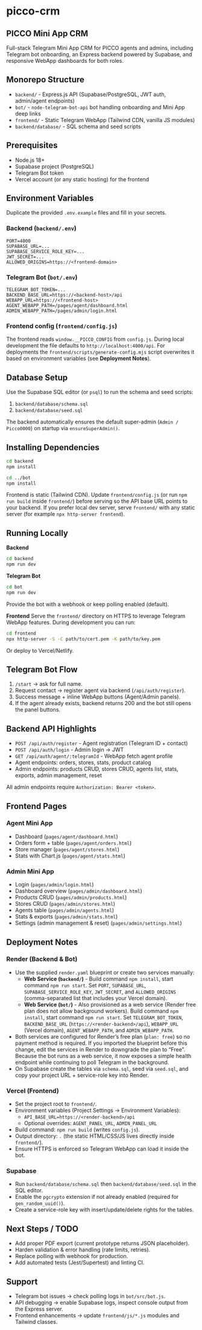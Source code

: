 ﻿# picco-crm

## PICCO Mini App CRM

Full-stack Telegram Mini App CRM for PICCO agents and admins, including Telegram bot onboarding, an Express backend powered by Supabase, and responsive WebApp dashboards for both roles.

## Monorepo Structure

- `backend/` - Express.js API (Supabase/PostgreSQL, JWT auth, admin/agent endpoints)
- `bot/` - `node-telegram-bot-api` bot handling onboarding and Mini App deep links
- `frontend/` - Static Telegram WebApp (Tailwind CDN, vanilla JS modules)
- `backend/database/` - SQL schema and seed scripts

## Prerequisites

- Node.js 18+
- Supabase project (PostgreSQL)
- Telegram Bot token
- Vercel account (or any static hosting) for the frontend

## Environment Variables

Duplicate the provided `.env.example` files and fill in your secrets.

### Backend (`backend/.env`)
```
PORT=4000
SUPABASE_URL=...
SUPABASE_SERVICE_ROLE_KEY=...
JWT_SECRET=...
ALLOWED_ORIGINS=https://<frontend-domain>
```

### Telegram Bot (`bot/.env`)
```
TELEGRAM_BOT_TOKEN=...
BACKEND_BASE_URL=https://<backend-host>/api
WEBAPP_URL=https://<frontend-host>
AGENT_WEBAPP_PATH=/pages/agent/dashboard.html
ADMIN_WEBAPP_PATH=/pages/admin/login.html
```

### Frontend config (`frontend/config.js`)

The frontend reads `window.__PICCO_CONFIG` from `config.js`. During local development the file defaults to `http://localhost:4000/api`. For deployments the `frontend/scripts/generate-config.mjs` script overwrites it based on environment variables (see **Deployment Notes**).

## Database Setup

Use the Supabase SQL editor (or `psql`) to run the schema and seed scripts:

1. `backend/database/schema.sql`
2. `backend/database/seed.sql`

The backend automatically ensures the default super-admin (`Admin / Picco0000`) on startup via `ensureSuperAdmin()`.

## Installing Dependencies

```bash
cd backend
npm install

cd ../bot
npm install
```

Frontend is static (Tailwind CDN). Update `frontend/config.js` (or run `npm run build` inside `frontend/`) before serving so the API base URL points to your backend. If you prefer local dev server, serve `frontend/` with any static server (for example `npx http-server frontend`).

## Running Locally

**Backend**
```bash
cd backend
npm run dev
```

**Telegram Bot**
```bash
cd bot
npm run dev
```

Provide the bot with a webhook or keep polling enabled (default).

**Frontend**
Serve the `frontend/` directory on HTTPS to leverage Telegram WebApp features. During development you can run:
```bash
cd frontend
npx http-server -S -C path/to/cert.pem -K path/to/key.pem
```
Or deploy to Vercel/Netlify.

## Telegram Bot Flow

1. `/start` → ask for full name.
2. Request contact → register agent via backend (`/api/auth/register`).
3. Success message + inline WebApp buttons (Agent/Admin panels).
4. If the agent already exists, backend returns 200 and the bot still opens the panel buttons.

## Backend API Highlights

- `POST /api/auth/register` - Agent registration (Telegram ID + contact)
- `POST /api/auth/login` - Admin login → JWT
- `GET /api/auth/agent/:telegramId` - WebApp fetch agent profile
- Agent endpoints: orders, stores, stats, product catalog
- Admin endpoints: products CRUD, stores CRUD, agents list, stats, exports, admin management, reset

All admin endpoints require `Authorization: Bearer <token>`.

## Frontend Pages

### Agent Mini App
- Dashboard (`pages/agent/dashboard.html`)
- Orders form + table (`pages/agent/orders.html`)
- Store manager (`pages/agent/stores.html`)
- Stats with Chart.js (`pages/agent/stats.html`)

### Admin Mini App
- Login (`pages/admin/login.html`)
- Dashboard overview (`pages/admin/dashboard.html`)
- Products CRUD (`pages/admin/products.html`)
- Stores CRUD (`pages/admin/stores.html`)
- Agents table (`pages/admin/agents.html`)
- Stats & exports (`pages/admin/stats.html`)
- Settings (admin management & reset) (`pages/admin/settings.html`)

## Deployment Notes

### Render (Backend & Bot)

- Use the supplied `render.yaml` blueprint or create two services manually:
  - **Web Service (`backend/`)** - Build command `npm install`, start command `npm run start`. Set `PORT`, `SUPABASE_URL`, `SUPABASE_SERVICE_ROLE_KEY`, `JWT_SECRET`, and `ALLOWED_ORIGINS` (comma-separated list that includes your Vercel domain).
  - **Web Service (`bot/`)** - Also provisioned as a web service (Render free plan does not allow background workers). Build command `npm install`, start command `npm run start`. Set `TELEGRAM_BOT_TOKEN`, `BACKEND_BASE_URL` (`https://<render-backend>/api`), `WEBAPP_URL` (Vercel domain), `AGENT_WEBAPP_PATH`, and `ADMIN_WEBAPP_PATH`.
- Both services are configured for Render’s free plan (`plan: free`) so no payment method is required. If you imported the blueprint before this change, edit the services in Render to downgrade the plan to “Free”. Because the bot runs as a web service, it now exposes a simple health endpoint while continuing to poll Telegram in the background.
- On Supabase create the tables via `schema.sql`, seed via `seed.sql`, and copy your project URL + service-role key into Render.

### Vercel (Frontend)

- Set the project root to `frontend/`.
- Environment variables (Project Settings → Environment Variables):
  - `API_BASE_URL=https://<render-backend>/api`
  - Optional overrides: `AGENT_PANEL_URL`, `ADMIN_PANEL_URL`
- Build command: `npm run build` (writes `config.js`).
- Output directory: `.` (the static HTML/CSS/JS lives directly inside `frontend/`).
- Ensure HTTPS is enforced so Telegram WebApp can load it inside the bot.

### Supabase

- Run `backend/database/schema.sql` then `backend/database/seed.sql` in the SQL editor.
- Enable the `pgcrypto` extension if not already enabled (required for `gen_random_uuid()`).
- Create a service-role key with insert/update/delete rights for the tables.

## Next Steps / TODO

- Add proper PDF export (current prototype returns JSON placeholder).
- Harden validation & error handling (rate limits, retries).
- Replace polling with webhook for production.
- Add automated tests (Jest/Supertest) and linting CI.

## Support

- Telegram bot issues → check polling logs in `bot/src/bot.js`.
- API debugging → enable Supabase logs, inspect console output from the Express server.
- Frontend enhancements → update `frontend/js/*.js` modules and Tailwind classes.
